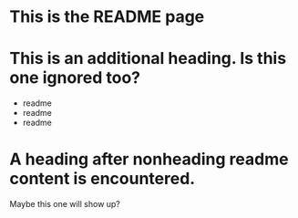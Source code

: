 # This is the README page

# This is an additional heading. Is this one ignored too?

* readme
* readme
* readme

# A heading after nonheading readme content is encountered.

Maybe this one will show up?